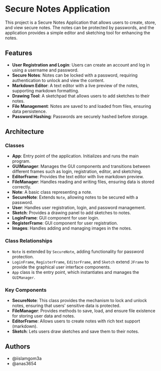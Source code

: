 # Secure Notes Application

This project is a Secure Notes Application that allows users to create, store, and view secure notes. The notes can be protected by passwords, and the application provides a simple editor and sketching tool for enhancing the notes.

## Features
- **User Registration and Login**: Users can create an account and log in using a username and password.
- **Secure Notes**: Notes can be locked with a password, requiring authentication to unlock and view the content.
- **Markdown Editor**: A text editor with a live preview of the notes, supporting markdown formatting.
- **Drawing Tool**: A sketchpad that allows users to add sketches to their notes.
- **File Management**: Notes are saved to and loaded from files, ensuring data persistence.
- **Password Hashing**: Passwords are securely hashed before storage.

## Architecture

### Classes

- **App**: Entry point of the application. Initializes and runs the main program.
- **GUIManager**: Manages the GUI components and transitions between different frames such as login, registration, editor, and sketching.
- **EditorFrame**: Provides the text editor with live markdown preview.
- **FileManager**: Handles reading and writing files, ensuring data is stored correctly.
- **Note**: A basic class representing a note.
- **SecureNote**: Extends `Note`, allowing notes to be secured with a password.
- **User**: Handles user registration, login, and password management.
- **Sketch**: Provides a drawing panel to add sketches to notes.
- **LoginFrame**: GUI component for user login.
- **RegisterFrame**: GUI component for user registration.
- **Images**: Handles adding and managing images in the notes.

### Class Relationships
- `Note` is extended by `SecureNote`, adding functionality for password protection.
- `LoginFrame`, `RegisterFrame`, `EditorFrame`, and `Sketch` extend `JFrame` to provide the graphical user interface components.
- `App` class is the entry point, which instantiates and manages the `GUIManager`.

### Key Components

- **SecureNote**: This class provides the mechanism to lock and unlock notes, ensuring that users' sensitive data is protected.
- **FileManager**: Provides methods to save, load, and ensure file existence for storing user data and notes.
- **EditorFrame**: Allows users to create notes with rich text support (markdown).
- **Sketch**: Lets users draw sketches and save them to their notes.

## Authors
- @iislamgom3a
- @anas3654



